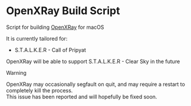 # OpenXRay Build Script
Script for building [OpenXRay](https://github.com/OpenXRay/xray-16) for macOS<br>

It is currently tailored for: 
- S.T.A.L.K.E.R - Call of Pripyat

OpenXRay will be able to support S.T.A.L.K.E.R - Clear Sky in the future

> [!WARNING]
> OpenXRay may occasionally segfault on quit, and may require a restart to completely kill the process.<br>This issue has been reported and will hopefully be fixed soon. 
